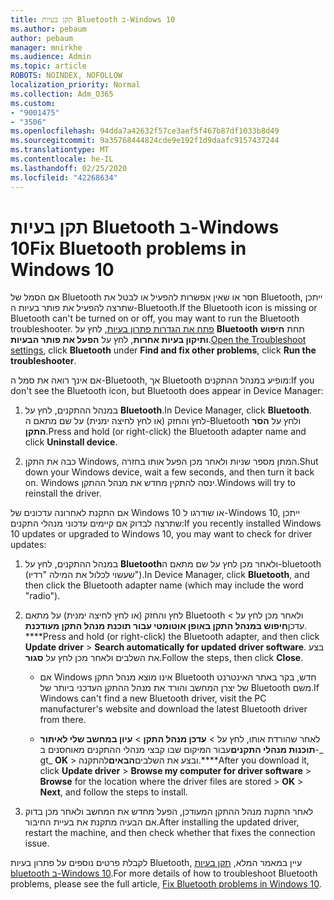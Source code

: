 ```yaml
---
title: תקן בעיות Bluetooth ב-Windows 10
ms.author: pebaum
author: pebaum
manager: mnirkhe
ms.audience: Admin
ms.topic: article
ROBOTS: NOINDEX, NOFOLLOW
localization_priority: Normal
ms.collection: Adm_O365
ms.custom:
- "9001475"
- "3506"
ms.openlocfilehash: 94dda7a42632f57ce3aef5f467b87df1033b8d49
ms.sourcegitcommit: 9a35768444824cde9e192f1d9daafc9157437244
ms.translationtype: MT
ms.contentlocale: he-IL
ms.lasthandoff: 02/25/2020
ms.locfileid: "42268634"
---
```

# <a name="fix-bluetooth-problems-in-windows-10"></a><span data-ttu-id="f823f-102">תקן בעיות Bluetooth ב-Windows 10</span><span class="sxs-lookup"><span data-stu-id="f823f-102">Fix Bluetooth problems in Windows 10</span></span>

<span data-ttu-id="f823f-103">אם הסמל של Bluetooth חסר או שאין אפשרות להפעיל או לבטל את Bluetooth, ייתכן שתרצה להפעיל את פותר בעיות ה-Bluetooth.</span><span class="sxs-lookup"><span data-stu-id="f823f-103">If the Bluetooth icon is missing or Bluetooth can't be turned on or off, you may want to run the Bluetooth troubleshooter.</span></span> <span data-ttu-id="f823f-104">[פתח את הגדרות פתרון בעיות](ms-settings:troubleshoot), לחץ על **Bluetooth** תחת **חיפוש ותיקון בעיות אחרות**, לחץ על **הפעל את פותר הבעיות**.</span><span class="sxs-lookup"><span data-stu-id="f823f-104">[Open the Troubleshoot settings](ms-settings:troubleshoot), click **Bluetooth** under **Find and fix other problems**, click **Run the troubleshooter**.</span></span>

<span data-ttu-id="f823f-105">אם אינך רואה את סמל ה-Bluetooth, אך Bluetooth מופיע במנהל ההתקנים:</span><span class="sxs-lookup"><span data-stu-id="f823f-105">If you don't see the Bluetooth icon, but Bluetooth does appear in Device Manager:</span></span>

1. <span data-ttu-id="f823f-106">במנהל ההתקנים, לחץ על **Bluetooth**.</span><span class="sxs-lookup"><span data-stu-id="f823f-106">In Device Manager, click **Bluetooth**.</span></span> <span data-ttu-id="f823f-107">לחץ והחזק (או לחץ לחיצה ימנית) על שם מתאם ה-Bluetooth ולחץ על **הסר התקן**.</span><span class="sxs-lookup"><span data-stu-id="f823f-107">Press and hold (or right-click) the Bluetooth adapter name and click **Uninstall device**.</span></span>

2. <span data-ttu-id="f823f-108">כבה את התקן Windows, המתן מספר שניות ולאחר מכן הפעל אותו בחזרה.</span><span class="sxs-lookup"><span data-stu-id="f823f-108">Shut down your Windows device, wait a few seconds, and then turn it back on.</span></span> <span data-ttu-id="f823f-109">Windows ינסה להתקין מחדש את מנהל ההתקן.</span><span class="sxs-lookup"><span data-stu-id="f823f-109">Windows will try to reinstall the driver.</span></span>

<span data-ttu-id="f823f-110">אם התקנת לאחרונה עדכונים של Windows 10 או שודרגו ל-Windows 10, ייתכן שתרצה לבדוק אם קיימים עדכוני מנהלי התקנים:</span><span class="sxs-lookup"><span data-stu-id="f823f-110">If you recently installed Windows 10 updates or upgraded to Windows 10, you may want to check for driver updates:</span></span>

1. <span data-ttu-id="f823f-111">במנהל ההתקנים, לחץ על **Bluetooth**ולאחר מכן לחץ על שם מתאם ה-bluetooth (שעשוי לכלול את המילה "רדיו").</span><span class="sxs-lookup"><span data-stu-id="f823f-111">In Device Manager, click **Bluetooth**, and then click the Bluetooth adapter name (which may include the word "radio").</span></span>

2. <span data-ttu-id="f823f-112">לחץ והחזק (או לחץ לחיצה ימנית) על מתאם Bluetooth ולאחר מכן לחץ על > עדכן**חיפוש במנהל התקן באופן אוטומטי עבור תוכנת מנהל התקן מעודכנת**. \*\*\*\*</span><span class="sxs-lookup"><span data-stu-id="f823f-112">Press and hold (or right-click) the Bluetooth adapter, and then click **Update driver** > **Search automatically for updated driver software**.</span></span> <span data-ttu-id="f823f-113">בצע את השלבים ולאחר מכן לחץ על **סגור**.</span><span class="sxs-lookup"><span data-stu-id="f823f-113">Follow the steps, then click **Close**.</span></span>

      - <span data-ttu-id="f823f-114">אם Windows אינו מוצא מנהל התקן Bluetooth חדש, בקר באתר האינטרנט של יצרן המחשב והורד את מנהל ההתקן העדכני ביותר של Bluetooth משם.</span><span class="sxs-lookup"><span data-stu-id="f823f-114">If Windows can't find a new Bluetooth driver, visit the PC manufacturer's website and download the latest Bluetooth driver from there.</span></span>

    - <span data-ttu-id="f823f-115">לאחר שהורדת אותו, לחץ על >  **עדכן מנהל התקן** > **עיון במחשב שלי לאיתור תוכנות מנהלי התקנים**עבור המיקום שבו קבצי מנהלי ההתקנים מאוחסנים ב-_ gt_ **OK** > ובצע את השלבים**הבאים**להתקנה.\*\*\*\*</span><span class="sxs-lookup"><span data-stu-id="f823f-115">After you download it, click **Update driver** > **Browse my computer for driver software** > **Browse** for the location where the driver files are stored > **OK** > **Next**, and follow the steps to install.</span></span>

3. <span data-ttu-id="f823f-116">לאחר התקנת מנהל ההתקן המעודכן, הפעל מחדש את המחשב ולאחר מכן בדוק אם הבעיה מתקנת את בעיית החיבור.</span><span class="sxs-lookup"><span data-stu-id="f823f-116">After installing the updated driver, restart the machine, and then check whether that fixes the connection issue.</span></span>

<span data-ttu-id="f823f-117">לקבלת פרטים נוספים על פתרון בעיות Bluetooth, עיין במאמר המלא, [תקן בעיות bluetooth ב-Windows 10](https://support.microsoft.com/help/14169/windows-10-fix-bluetooth-problems).</span><span class="sxs-lookup"><span data-stu-id="f823f-117">For more details of how to troubleshoot Bluetooth problems, please see the full article, [Fix Bluetooth problems in Windows 10](https://support.microsoft.com/help/14169/windows-10-fix-bluetooth-problems).</span></span>
